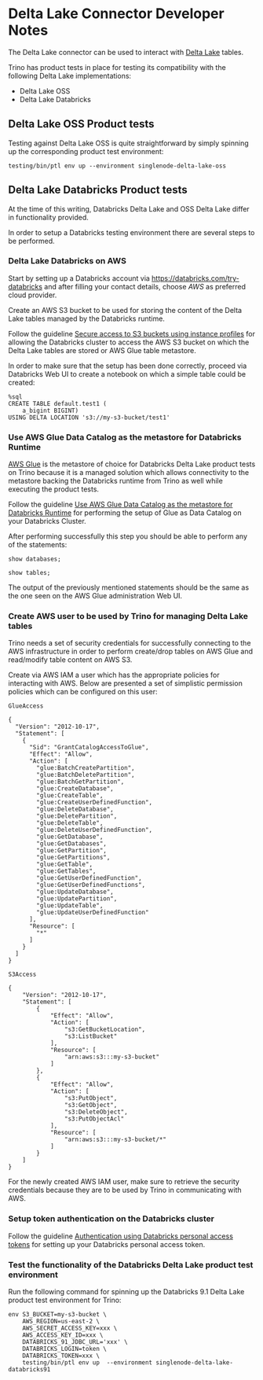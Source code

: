 # Delta Lake Connector Developer Notes

The Delta Lake connector can be used to interact with [Delta Lake](https://delta.io/) tables.

Trino has product tests in place for testing its compatibility with the 
following Delta Lake implementations:

- Delta Lake OSS
- Delta Lake Databricks


## Delta Lake OSS Product tests

Testing against Delta Lake OSS is quite straightforward by simply spinning up
the corresponding product test environment:

```
testing/bin/ptl env up --environment singlenode-delta-lake-oss
```


## Delta Lake Databricks Product tests

At the time of this writing, Databricks Delta Lake and OSS Delta Lake differ in functionality provided.

In order to setup a Databricks testing environment there are several steps to be performed.

### Delta Lake Databricks on AWS

Start by setting up a Databricks account via https://databricks.com/try-databricks and after
filling your contact details, choose *AWS* as preferred cloud provider.

Create an AWS S3 bucket to be used for storing the content of the Delta Lake tables managed
by the Databricks runtime.

Follow the guideline [Secure access to S3 buckets using instance profiles](https://docs.databricks.com/administration-guide/cloud-configurations/aws/instance-profiles.html)
for allowing the Databricks cluster to access the AWS S3 bucket on which the Delta Lake tables are stored or AWS Glue
table metastore.

In order to make sure that the setup has been done correctly, proceed via Databricks Web UI to
create a notebook on which a simple table could be created:

```
%sql
CREATE TABLE default.test1 ( 
    a_bigint BIGINT) 
USING DELTA LOCATION 's3://my-s3-bucket/test1'
```

### Use AWS Glue Data Catalog as the metastore for Databricks Runtime

[AWS Glue](https://aws.amazon.com/glue) is the metastore of choice for Databricks Delta Lake product tests
on Trino because it is a managed solution which allows connectivity to the metastore backing the
Databricks runtime from Trino as well while executing the product tests.

Follow the guideline [Use AWS Glue Data Catalog as the metastore for Databricks Runtime](https://docs.databricks.com/data/metastores/aws-glue-metastore.html#configure-glue-data-catalog-as-the-metastore)
for performing the setup of Glue as Data Catalog on your Databricks Cluster.

After performing successfully this step you should be able to perform any of the statements:

```
show databases;

show tables;
```

The output of the previously mentioned statements should be the same as the one seen on the
AWS Glue administration Web UI.


### Create AWS user to be used by Trino for managing Delta Lake tables

Trino needs a set of security credentials for successfully connecting to the AWS infrastructure
in order to perform create/drop tables on AWS Glue and read/modify table content on AWS S3.

Create via AWS IAM a user which has the appropriate policies for interacting with AWS.
Below are presented a set of simplistic permission policies which can be configured on this
user:

`GlueAccess`

```
{
  "Version": "2012-10-17",
  "Statement": [
    {
      "Sid": "GrantCatalogAccessToGlue",
      "Effect": "Allow",
      "Action": [
        "glue:BatchCreatePartition",
        "glue:BatchDeletePartition",
        "glue:BatchGetPartition",
        "glue:CreateDatabase",
        "glue:CreateTable",
        "glue:CreateUserDefinedFunction",
        "glue:DeleteDatabase",
        "glue:DeletePartition",
        "glue:DeleteTable",
        "glue:DeleteUserDefinedFunction",
        "glue:GetDatabase",
        "glue:GetDatabases",
        "glue:GetPartition",
        "glue:GetPartitions",
        "glue:GetTable",
        "glue:GetTables",
        "glue:GetUserDefinedFunction",
        "glue:GetUserDefinedFunctions",
        "glue:UpdateDatabase",
        "glue:UpdatePartition",
        "glue:UpdateTable",
        "glue:UpdateUserDefinedFunction"
      ],
      "Resource": [
        "*"
      ]
    }
  ]
}
```

`S3Access`

```
{
    "Version": "2012-10-17",
    "Statement": [
        {
            "Effect": "Allow",
            "Action": [
                "s3:GetBucketLocation",
                "s3:ListBucket"
            ],
            "Resource": [
                "arn:aws:s3:::my-s3-bucket"
            ]
        },
        {
            "Effect": "Allow",
            "Action": [
                "s3:PutObject",
                "s3:GetObject",
                "s3:DeleteObject",
                "s3:PutObjectAcl"
            ],
            "Resource": [
                "arn:aws:s3:::my-s3-bucket/*"
            ]
        }
    ]
}
```

For the newly created AWS IAM user, make sure to retrieve the security credentials because they
are to be used by Trino in communicating with AWS. 


### Setup token authentication on the Databricks cluster

Follow the guideline [Authentication using Databricks personal access tokens](https://docs.databricks.com/dev-tools/api/latest/authentication.html)
for setting up your Databricks personal access token.


### Test the functionality of the Databricks Delta Lake product test environment


Run the following command for spinning up the Databricks 9.1 Delta Lake product test
environment for Trino:

```
env S3_BUCKET=my-s3-bucket \
    AWS_REGION=us-east-2 \
    AWS_SECRET_ACCESS_KEY=xxx \
    AWS_ACCESS_KEY_ID=xxx \
    DATABRICKS_91_JDBC_URL='xxx' \
    DATABRICKS_LOGIN=token \
    DATABRICKS_TOKEN=xxx \
    testing/bin/ptl env up  --environment singlenode-delta-lake-databricks91
```
